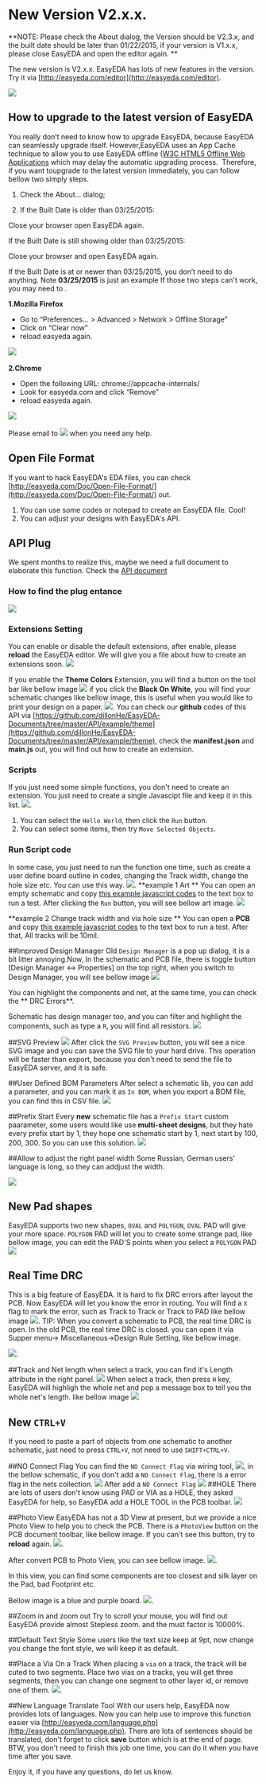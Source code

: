 
# New  Version V2.x.x.
 **NOTE: Please check the About dialog, the Version should be V2.3.x, and the built date should be later than 01/22/2015, if your version is V1.x.x, please close EasyEDA and open the editor again. ** 

The new version is V2.x.x. EasyEDA has lots of new features in the version. Try it via [http://easyeda.com/editor](http://easyeda.com/editor).


![](./images/V2.1.1.png)

 ## How to upgrade to the latest version of EasyEDA 

You really don’t need to know how to upgrade EasyEDA, because EasyEDA can seamlessly upgrade itself. However,EasyEDA uses an App Cache technique to allow you to use EasyEDA offline ([W3C HTML5 Offline Web Applications](http://dev.w3.org/html5/offline-webapps/) which may delay the automatic upgrading process.  Therefore, if you want toupgrade to the latest version immediately, you can follow bellow two simply steps.
 

1. Check the About... dialog; 

2. If the Built Date is older than 03/25/2015:

Close your browser open EasyEDA again.

If the Built Date is still showing older than 03/25/2015:

Close your browser and open EasyEDA again.

If the Built Date is at or newer than 03/25/2015, you don’t need to do anything.
Note **03/25/2015** is just an example
If those two steps can't work, you may need to .

**1.Mozilla Firefox**
-  Go to “Preferences… > Advanced > Network > Offline Storage”
-  Click on “Clear now”
-  reload easyeda again.
    
![](images/remove_firefox_cache.png)  


**2.Chrome**
-   Open the following URL: chrome://appcache-internals/ 
-  Look for easyeda.com and click “Remove”
-  reload easyeda again.
    
![](images/remove_chrome_cache.png)  

Please email to ![](http://easyeda.com/edaImg/blog//2013/03/email.png) when you need any help.
## Open File Format

 If you want to hack EasyEDA's EDA files, you can check [http://easyeda.com/Doc/Open-File-Format/](http://easyeda.com/Doc/Open-File-Format/) out.  
1. You can use some codes or notepad to create an EasyEDA file. Cool!
2. You can adjust your designs with EasyEDA's API.

## API Plug 

We spent months to realize this, maybe we need a full document to elaborate this function. Check the [API document](./API.htm)
### How to find the plug entance
![](./images/API-entance.png)

### Extensions Setting
You can enable or disable the default extensions, after enable, please **reload** the EasyEDA editor. We will give you a file about how to create an extensions soon. 
![](./images/Extensions-Setting.png)
 
If you enable the **Theme Colors** Extension, you will find a button on the tool bar like bellow image
![](./images/Theme-Colors.png) 
if you click the **Black On White**, you will find your schematic changes like bellow image, this is useful when you would like to print your design on a paper.
![](./images/blackOnWhite.png).
You can check our **github** codes of this API via [https://github.com/dillonHe/EasyEDA-Documents/tree/master/API/example/theme](https://github.com/dillonHe/EasyEDA-Documents/tree/master/API/example/theme), check the **manifest.json** and **main.js** out, you will find out how to create an extension.


### Scripts
If you just need some simple functions, you don't need to create an extension. You just need to create a single Javascipt file and keep it in this list.
![](./images/scripts.png).
1. You can select the `Hello World`, then click the `Run` button.
2. You can select some items, then try `Move Selected Objects`.

### Run Script code
In some case, you just need to run the function one time, such as create a user define board outline in codes, changing the Track width, change the hole size etc. You can use this way.
![](./images/script.png).
**example 1 Art **
You can open an empty schematic and copy [this example javascript codes](https://raw.githubusercontent.com/dillonHe/EasyEDA-Documents/master/API/example/schematicShapes.js) to the text box to run a test. After clicking the `Run` button, you will see bellow art image.
![](./images/api-example-art.png)

**example 2 Change track width and via hole size **
You can open a **PCB** and copy [this example javascript codes](https://raw.githubusercontent.com/dillonHe/EasyEDA-Documents/master/API/example/modifyTrackVia.js) to the text box to run a test. After that, All tracks will be 10mil.

##Improved Design Manager
Old `Design Manager` is a pop up dialog, it is a bit litter annoying.Now, In the schematic and PCB file, there is toggle button [Design Manager <-> Properties] on the top right, when you switch to Design Manager, you will see bellow image
![](./images/DesignManager.png)

You can highlight the components and net, at the same time, you can check the ** DRC Errors**.

Schematic has design manager too, and you can filter and highlight the components, such as type a `R`, you will find all resistors.
![](./images/DesignManager-schematic.png)

##SVG Preview
![](./images/SVG-Preview.png)
After click the `SVG Preview` button, you will see a nice SVG image and you can save the SVG file to your hard drive. This operation will be faster than export, because you don't need to send the file to EasyEDA server, and it is safe.

##User Defined BOM Parameters
After select a schematic lib, you can add a parameter, and you can mark it as `In BOM`, when you export a BOM file, you can find this in CSV file.
![](./images/UserDefineBOM.png)

##Prefix Start
Every **new** schematic file has a `Prefix Start` custom paarameter, some users would like use  **multi-sheet designs**, but they hate every prefix start by 1, they hope one schematic start by 1, next start by 100, 200, 300. So you can use this solution.
![](./images/Prefix-Start.png)

##Allow to adjust the right panel width
Some Russian, German users' language is long, so they can addjust the width.

![](./images/rightPanelWidth.png) 

## New Pad shapes
EasyEDA supports two new shapes, `OVAL` and `POLYGON`, `OVAL` PAD will give your more space. `POLYGON` PAD will let you to create some strange pad, like bellow image, you can edit the PAD'S points when you select a `POLYGON` PAD
![](./images/New-PAD-SHAPE.png) 

## Real Time DRC
This is a big feature of EasyEDA. It is hard to fix DRC errors after layout the PCB. Now EasyEDA will let you know the error in routing. You will find a `X` flag to mark the error, such as Track to Track or Track to PAD like bellow image
![](./images/RealTimeDRC.png).
TIP: When you convert a schematic to PCB, the real time DRC is open. In the old PCB, the real time DRC is closed. you can open it via Supper menu-> Miscellaneous->Design Rule Setting, like bellow image.

![](./images/configRealtimeDRC.png). 


##Track and Net length
when select a track, you can find it's Length attribute in the right panel.
![](./images/track-length.png)
When select a track, then press `H` key, EasyEDA will highligh the whole net and pop a message box to tell you the whole net's length. like bellow image
![](./images/netLength.png)

## New `CTRL+V`
If you need to paste a part of objects from one schematic to another schematic, just need to press `CTRL+V`, not need to use `SHIFT+CTRL+V`.

##NO Connect Flag
You can find the `NO Connect Flag` via wiring tool, 
![](./images/no-connect-flag-tool.png), in the bellow schematic, if you don't add a `NO Connect Flag`, there is a error flag in the nets collection.
![](./images/No-connect-flag.png) 
After add a `NO Connect Flag`
![](./images/add-no-connect-flag.png)
##HOLE
There are lots of users don't know using PAD or VIA as a HOLE, they asked EasyEDA for help, so EasyEDA add a HOLE TOOL in the PCB toolbar.
![](./images/HOLE.png)

##Photo View
EasyEDA has not a 3D View at present, but we provide a nice Photo View to help you to check the PCB. There is a `PhotoView` button on the PCB document toolbar, like bellow image. If you can't see this button, try to **reload** again.
![](./images/PhotoView-button.png).

After convert PCB to Photo View, you can see bellow image.
![](./images/Photview.png).

In this view, you can find some components are too closest and silk layer on the Pad, bad Footprint etc.

Bellow image is a blue and purple board.
![](./images/blue-purple.png).

##Zoom in and zoom out
Try to scroll your mouse, you will find out EasyEDA provide almost Stepless zoom. and the must factor is 10000%.

##Default Text Style
Some users like the text size keep at 9pt, now change you change the font style, we will keep it as default. 

##Place a Via On a Track
When placing a `via` on a track, the track will be cuted to two segments.  Place two vias on a tracks, you will get three segments, then you can change one segment to other layer id, or remove one of them. 
![](./images/placeVIAToTrack.png). 

##New Language Translate Tool
 With our users help, EasyEDA now provides lots of languages. Now you can help use to improve this function easier via [http://easyeda.com/language.php](http://easyeda.com/language.php). There are lots of sentences should be translated, don't forget to click **save** button which is at the end of page. BTW, you don't need to finish this job one time, you can do it when you have time after you save.  

Enjoy it, if you have any questions, do let us know.
